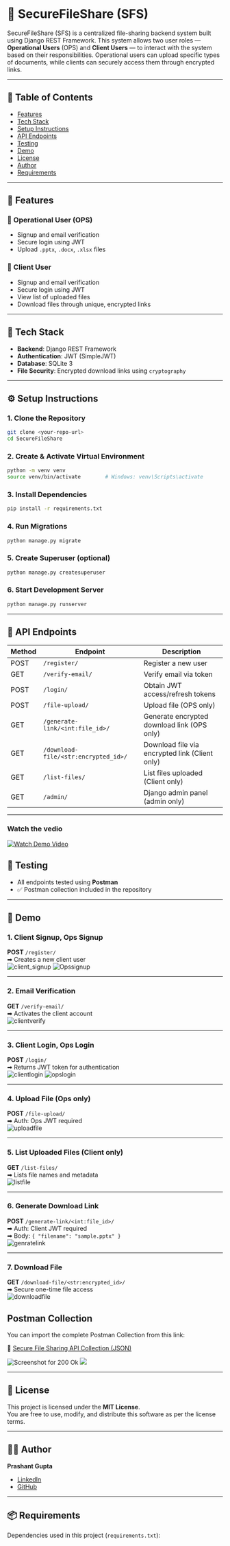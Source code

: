 # 📁 SecureFileShare (SFS)

SecureFileShare (SFS) is a centralized file-sharing backend system built using Django REST Framework. This system allows two user roles — **Operational Users** (OPS) and **Client Users** — to interact with the system based on their responsibilities. Operational users can upload specific types of documents, while clients can securely access them through encrypted links.

---

## 📌 Table of Contents

- [Features](#-features)
- [Tech Stack](#-tech-stack)
- [Setup Instructions](#-setup-instructions)
- [API Endpoints](#-api-endpoints)
- [Testing](#-testing)
- [Demo](#-demo)
- [License](#-license)
- [Author](#-author)
- [Requirements](#-requirements)

---

## 🚀 Features

### 🔐 Operational User (OPS)
- Signup and email verification
- Secure login using JWT
- Upload `.pptx`, `.docx`, `.xlsx` files

### 👤 Client User
- Signup and email verification
- Secure login using JWT
- View list of uploaded files
- Download files through unique, encrypted links

---

## 🧱 Tech Stack

- **Backend**: Django REST Framework
- **Authentication**: JWT (SimpleJWT)
- **Database**: SQLite 3
- **File Security**: Encrypted download links using `cryptography`

---

## ⚙️ Setup Instructions

### 1. Clone the Repository
```bash
git clone <your-repo-url>
cd SecureFileShare
```

### 2. Create & Activate Virtual Environment
```bash
python -m venv venv
source venv/bin/activate        # Windows: venv\Scripts\activate
```

### 3. Install Dependencies
```bash
pip install -r requirements.txt
```

### 4. Run Migrations
```bash
python manage.py migrate
```

### 5. Create Superuser (optional)
```bash
python manage.py createsuperuser
```

### 6. Start Development Server
```bash
python manage.py runserver
```

---

## 📌 API Endpoints

| Method | Endpoint                             | Description                                      |
|--------|--------------------------------------|--------------------------------------------------|
| POST   | `/register/`                         | Register a new user                              |
| GET    | `/verify-email/`                     | Verify email via token                           |
| POST   | `/login/`                            | Obtain JWT access/refresh tokens                 |
| POST   | `/file-upload/`                      | Upload file (OPS only)                           |
| GET    | `/generate-link/<int:file_id>/`      | Generate encrypted download link (OPS only)      |
| GET    | `/download-file/<str:encrypted_id>/` | Download file via encrypted link (Client only)   |
| GET    | `/list-files/`                       | List files uploaded (Client only)                |
| GET    | `/admin/`                            | Django admin panel (admin only)                  |

---
### Watch the vedio
[![Watch Demo Video](https://github.com/user-attachments/assets/a29aa242-238b-47cd-bc6b-19915009bf7b)](https://drive.google.com/file/d/1Vkt1CU_QTuKo2Coz8ZTZBRRQWSDXGMSY/view?usp=drive_link)

## 🧪 Testing

- All endpoints tested using **Postman**
- ✅ Postman collection included in the repository

---

## 📸 Demo

### 1. Client Signup, Ops Signup 
**POST** `/register/`  
➡ Creates a new client user  
![client_signup](https://github.com/user-attachments/assets/739d5e05-811c-4d49-9ff6-0630677e0056)
![Opssignup](https://github.com/user-attachments/assets/daf1ad72-3334-4e6f-aa67-bb5209420386)



---

### 2. Email Verification  
**GET** `/verify-email/`  
➡ Activates the client account  
![clientverify](https://github.com/user-attachments/assets/45d06bfe-faa0-4972-8ba2-cc34faef38cd)


---

### 3. Client Login, Ops Login
**POST** `/login/`  
➡ Returns JWT token for authentication  
![clientlogin](https://github.com/user-attachments/assets/6bd4f8b0-99db-4edd-8ac2-640de71c7e61)
![opslogin](https://github.com/user-attachments/assets/ae1a3b2c-b8f5-44e8-a573-9b247eaa7fa3)


---

###  4. Upload File (Ops only)  
**POST** `/file-upload/`  
➡ Auth: Ops JWT required  
![uploadfile](https://github.com/user-attachments/assets/3799b8e3-2728-4f14-abb2-3662746f600a)


---

### 5. List Uploaded Files (Client only)  
**GET** `/list-files/`  
➡ Lists file names and metadata  
![listfile](https://github.com/user-attachments/assets/e994a008-c437-471f-a25d-478caeb79c60)

---

### 6. Generate Download Link
**POST** `/generate-link/<int:file_id>/`  
➡ Auth: Client JWT required  
➡ Body: `{ "filename": "sample.pptx" }`  
![genratelink](https://github.com/user-attachments/assets/a63052a2-a550-47d2-8d57-b2a98c9ced9e)

---

### 7. Download File  
**GET** `/download-file/<str:encrypted_id>/`  
➡ Secure one-time file access  
![downloadfile](https://github.com/user-attachments/assets/d6b04189-1b03-4a28-b48d-8ad6bbb5105c)

## Postman Collection

You can import the complete Postman Collection from this link:

🔗 [Secure File Sharing API Collection (JSON)](https://github.com/prashantgupta2385/Assignment-EZ/blob/main/postman/SecureFileSharingAPI%20Collection.postman_collection.json)


![Screenshot for 200 Ok ](https://github.com/user-attachments/assets/41369a63-8e53-402e-b4cd-79808487095d)
![](https://github.com/user-attachments/assets/71e00aca-5940-4635-bb6a-65d6ccb63bdb)




---

## 📄 License

This project is licensed under the **MIT License**.  
You are free to use, modify, and distribute this software as per the license terms.

---

## 👨‍💻 Author

**Prashant Gupta**  
- [LinkedIn](https://www.linkedin.com/in/prashant-gupta-6b0443257/)  
- [GitHub](https://github.com/prashantgupta2385)

---

## 📦 Requirements

Dependencies used in this project (`requirements.txt`):
